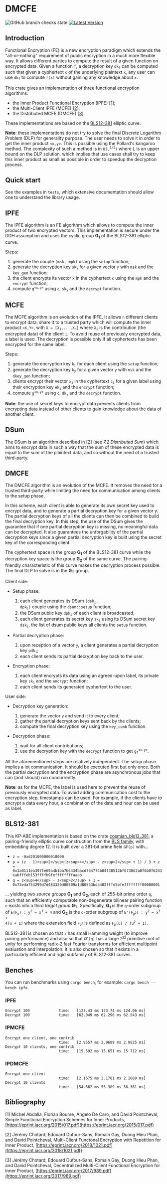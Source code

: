 # DMCFE

![GitHub branch checks state](https://img.shields.io/github/checks-status/cosmian/DMCFE/main)
[![Latest Version]][crates.io]

[Latest Version]: https://img.shields.io/crates/v/dmcfe.svg
[crates.io]: https://crates.io/crates/dmcfe

## Introduction

Functional Encryption (FE) is a new encryption paradigm which extends the "all-or-nothing" requirement of public encryption in a much more flexible way. It allows different parties to compute the result of a given function on encrypted data. Given a function `f`, a decryption key <code>dk<sub>f</sub></code> can be computed such that given a cyphertext `c` of the underlying plaintext `x`, any user can use <code>dk<sub>f</sub></code> to compute `f(x)` without gaining any knowledge about `x`.

This crate gives an implementation of three functional encryption algorithms:

- the Inner Product Functional Encryption (IPFE) [[1]](#Bibliography);
- the Multi-Client IPFE (MCFE) [[2]](#Bibliography);
- the Distributed MCFE (DMCFE) [[3]](#Bibliography).

These implementations are based on the [BLS12-381](#BLS12-381) elliptic curve.

**Note**: these implementations do not try to solve the final Discrete Logarithm Problem (DLP) for generality purpose. The user needs to solve it in order to get the inner product `<x,y>`. This is possible using the Pollard's kangaroo method. The complexity of such a method is in <code>O(L<sup>1/2</sup>)</code> where L is an upper bound on the DLP solution, which implies that use cases shall try to keep this inner product as small as possible in order to speedup the decryption process.

## Quick start

See the examples in `tests`, which extensive documentation should allow one to understand the library usage.

## IPFE

The IPFE algorithm is an FE algorithm which allows to compute the inner product of two encrypted vectors. This implementation is secure under the DDH assumption and uses the cyclic group **G<sub>1</sub>** of the BLS12-381 elliptic curve.

Steps:

1. generate the couple `(msk, mpk)` using the `setup` function;
2. generate the decryption key <code>sk<sub>y</sub></code> for a given vector `y` with `msk` and the `key_gen` function;
3. the client encrypts its vector `x` in the cyphertext `c` using the `mpk` and the `encrypt` function;
4. compute <code>g<sup><x,y></sup></code> using `c`, <code>sk<sub>y</sub></code> and the `decrypt` function.

## MCFE

The MCFE algorithm is an evolution of the IPFE. It allows `n` different clients to encrypt data, share it to a trusted party which will compute the inner product `<X,Y>`, with <code>X = [X<sub>1</sub>,...,X<sub>n</sub>]</code> where <code>X<sub>i</sub></code> is the contribution (the encrypted data) of the client `i`. To avoid reuse of previously encrypted data, a label is used. The decryption is possible only if all cyphertexts has been encrypted for the same label.

Steps:

1. generate the encryption key <code>k<sub>i</sub></code> for each client using the `setup` function;
2. generate the decryption key <code>k<sub>y</sub></code> for a given vector `y` with `msk` and the `dkey_gen` function;
3. clients encrypt their vector <code>x<sub>i</sub></code> in the cyphertext <code>c<sub>i</sub></code> for a given label using their encryption key <code>ek<sub>i</sub></code> and the `encrypt` function;
4. compute <code>g<sup><x,y></sup></code> using `c`, <code>dk<sub>y</sub></code> and the `decrypt` function.

**Note**: the use of secret keys to encrypt data prevents clients from encrypting data instead of other clients to gain knowledge about the data of another client.

## DSum

The DSum is an algorithm described in [[2]](#Bibliography) (see _7.2 Distributed Sum_) which aims to encrypt data in such a way that the sum of these encrypted data is equal to the sum of the plaintext data, and so without the need of a trusted third-party.

## DMCFE

The DMCFE algorithm is an evolution of the MCFE. It removes the need for a trusted third-party while limiting the need for communication among clients to the setup phase.

In this scheme, each client is able to generate its own secret key used to encrypt data, and to generate a partial decryption key for a given vector y. The partial decryption keys of all the clients can then be combined to build the final decryption key. In this step, the use of the DSum gives the guarantee that if one partial decryption key is missing, no meaningful data can be decrypted. It also guarantees the unforgability of the partial decryption keys since a given partial decryption key is built using the secret key of the corresponding client.

The cyphertext space is the group **G<sub>1</sub>** of the BLS12-381 curve while the decryption key space is the group **G<sub>2</sub>** of the same curve. The pairing-friendly characteristic of this curve makes the decryption process possible. The final DLP to solve is in the **G<sub>T</sub>** group.

Client side:
- Setup phase:
	1. each client generates its DSum <code>(dsk<sub>i</sub>, dpk<sub>i</sub>)</code> couple using the `dsum::setup` function;
	2. the DSum public key <code>dpk<sub>i</sub></code> of each client is broadcasted;
	3. each client generates its secret key <code>sk<sub>i</sub></code> using its DSum secret key <code>dsk<sub>i</sub></code>, the list of dsum public keys all clients the `setup` function.

- Partial decryption phase:
	1. upon reception of a vector `y`, a client generates a partial decryption key <code>pdk<sub>i</sub></code>;
	2. each client sends its partial decryption key back to the user.

- Encryption phase:
	1. each client encrypts its data using an agreed-upon label, its private key <code>sk<sub>i</sub></code> and the `encrypt` function;
	2. each client sends its generated cyphertext to the user.


User side:
- Decryption key generation:
	1. generate the vector `y` and send it to every client;
	2. gather the partial decryption keys sent back by the clients;
	3. compute the final decryption key using the `key_comb` function.

- Decryption phase:
	1. wait for all client contributions;
	2. use the decryption key with the `decrypt` function to get <code>g<sub>T</sub><sup><x,y></sup></code>.


All the aforementioned steps are relatively independent. The setup phase implies a lot communication. It should be executed first but only once. Both the partial decryption and the encryption phase are asynchronous jobs that can (and should) run concurrently.

**Note**: as for the MCFE, the label is used here to prevent the reuse of previously encrypted data. To avoid adding communication cost to the encryption step, timestamps can be used. For example, if the clients have to encrypt a data every hour, a combination of the date and hour can be used as label.


## BLS12-381

This KP-ABE implementation is based on the crate [cosmian_bls12_381](https://crates.io/crates/cosmian_bls12_381), a pairing-friendly elliptic curve construction from the [BLS family](https://eprint.iacr.org/2002/088), with embedding degree 12. It is built over a 381-bit prime field `GF(p)` with...

* `z = -0xd201000000010000`
* `p = (z - 1)<sup>2</sup>(z<sup>4</sup> - z<sup>2</sup> + 1) / 3 + z = 0x1a0111ea397fe69a4b1ba7b6434bacd764774b84f38512bf6730d2a0f6b0f6241eabfffeb153ffffb9feffffffffaaab`
* `q = z<sup>4</sup> - z<sup>2</sup> + 1 = 0x73eda753299d7d483339d80809a1d80553bda402fffe5bfeffffffff00000001`

... yielding two _source groups_ **G<sub>1</sub>** and **G<sub>2</sub>**, each of 255-bit prime order `q`, such that an efficiently computable non-degenerate bilinear pairing function `e` exists into a third _target group_ **G<sub>T</sub>**. Specifically, **G<sub>1</sub>** is the `q`-order subgroup of <code>E(F<sub>p</sub>) : y<sup>2</sup> = x<sup>3</sup> + 4</code> and **G<sub>2</sub>** is the `q`-order subgroup of <code>E'(F<sub>p<sup>2</sup></sub>) : y<sup>2</sup> = x<sup>3</sup> + 4(u + 1)</code> where the extension field <code>F<sub>p<sup>2</sup></sub></code> is defined as <code>F<sub>p</sub>(u) / (u<sup>2</sup> + 1)</code>.

BLS12-381 is chosen so that `z` has small Hamming weight (to improve pairing performance) and also so that `GF(q)` has a large <code>2<sup>32</sup></code> primitive root of unity for performing radix-2 fast Fourier transforms for efficient multipoint evaluation and interpolation. It is also chosen so that it exists in a particularly efficient and rigid subfamily of BLS12-381 curves.

## Benches

You can run benchmarks using `cargo bench`, for example: `cargo bench --bench ipfe`.

### IPFE
```
Encrypt 100             time:   [123.43 ms 123.74 ms 124.06 ms]
Decrypt 100             time:   [62.049 ms 62.296 ms 62.543 ms]
```

### IPMCFE
```
Encrypt one client, one contrib
                        time:   [2.9557 ms 2.9689 ms 2.9825 ms]
Decrypt 10 clients, one contrib
                        time:   [15.592 ms 15.651 ms 15.712 ms]

```

### IPDMCFE

```
Encrypt one client
                        time:   [2.1675 ms 2.1781 ms 2.1889 ms]
Decrypt 10 clients
                        time:   [54.662 ms 55.389 ms 56.361 ms]
```

## Bibliography

[1] Michel Abdalla, Florian Bourse, Angelo De Caro, and David Pointcheval, Simple Functional Encryption Schemes for Inner Products, [https://eprint.iacr.org/2015/017.pdf](https://eprint.iacr.org/2015/017.pdf)

[2] Jérémy Chotard, Edouard Dufour-Sans, Romain Gay, Duong Hieu Phan, and David Pointcheval, Multi-Client Functonal Encryption with Repetition for Inner Product, [https://eprint.iacr.org/2018/1021.pdf](https://eprint.iacr.org/2018/1021.pdf)

[3] Jérémy Chotard, Edouard Dufour-Sans, Romain Gay, Duong Hieu Phan, and David Pointcheval, Decentralized Multi-Client Functional Encryption for Inner Product, [https://eprint.iacr.org/2017/989.pdf](https://eprint.iacr.org/2017/989.pdf)
